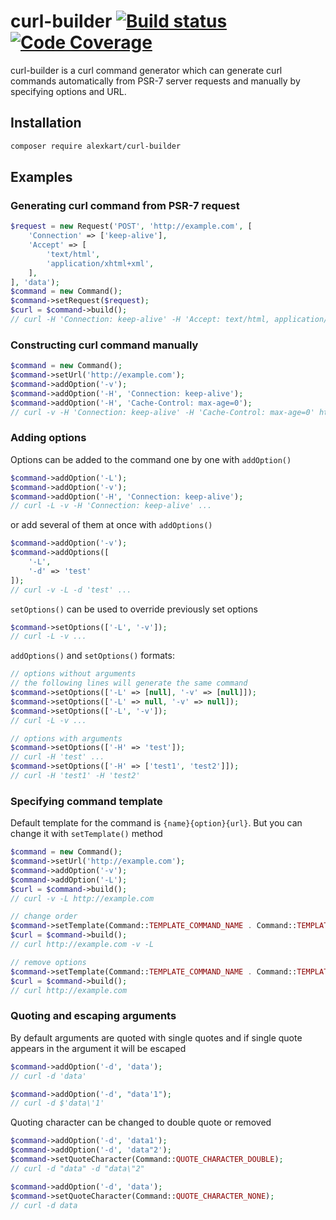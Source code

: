 # curl-builder [![Build status](https://github.com/alexkart/curl-builder/actions/workflows/php.yml/badge.svg?event=push)]([https://github.com/alexkart/curl-builder/actions](https://github.com/alexkart/curl-builder/actions/workflows/php.yml)) [![Code Coverage](https://scrutinizer-ci.com/g/alexkart/curl-builder/badges/coverage.png?b=master)](https://scrutinizer-ci.com/g/alexkart/curl-builder/?branch=master)

curl-builder is a curl command generator which can generate curl commands automatically from PSR-7 server requests and manually by
specifying options and URL.

## Installation

```bash
composer require alexkart/curl-builder
```

## Examples

### Generating curl command from PSR-7 request
```php
$request = new Request('POST', 'http://example.com', [
    'Connection' => ['keep-alive'],
    'Accept' => [
        'text/html',
        'application/xhtml+xml',
    ],
], 'data');
$command = new Command();
$command->setRequest($request);
$curl = $command->build();
// curl -H 'Connection: keep-alive' -H 'Accept: text/html, application/xhtml+xml' -d 'data' http://example.com
```

### Constructing curl command manually
```php
$command = new Command();
$command->setUrl('http://example.com');
$command->addOption('-v');
$command->addOption('-H', 'Connection: keep-alive');
$command->addOption('-H', 'Cache-Control: max-age=0');
// curl -v -H 'Connection: keep-alive' -H 'Cache-Control: max-age=0' http://example.com
```

### Adding options

Options can be added to the command one by one with `addOption()`
```php
$command->addOption('-L');
$command->addOption('-v');
$command->addOption('-H', 'Connection: keep-alive');
// curl -L -v -H 'Connection: keep-alive' ...
```

or add several of them at once with `addOptions()`
```php
$command->addOption('-v');
$command->addOptions([
    '-L',
    '-d' => 'test'
]);
// curl -v -L -d 'test' ...
```

`setOptions()` can be used to override previously set options
```php
$command->setOptions(['-L', '-v']);
// curl -L -v ...
```

`addOptions()` and `setOptions()` formats:
```php
// options without arguments
// the following lines will generate the same command
$command->setOptions(['-L' => [null], '-v' => [null]]);
$command->setOptions(['-L' => null, '-v' => null]);
$command->setOptions(['-L', '-v']);
// curl -L -v ... 

// options with arguments
$command->setOptions(['-H' => 'test']);
// curl -H 'test' ...
$command->setOptions(['-H' => ['test1', 'test2']]);
// curl -H 'test1' -H 'test2'
```

### Specifying command template
Default template for the command is `{name}{option}{url}`. But you can change it with `setTemplate()` method
```php
$command = new Command();
$command->setUrl('http://example.com');
$command->addOption('-v');
$command->addOption('-L');
$curl = $command->build();
// curl -v -L http://example.com

// change order
$command->setTemplate(Command::TEMPLATE_COMMAND_NAME . Command::TEMPLATE_URL . Command::TEMPLATE_OPTIONS);
$curl = $command->build();
// curl http://example.com -v -L

// remove options
$command->setTemplate(Command::TEMPLATE_COMMAND_NAME . Command::TEMPLATE_URL);
$curl = $command->build();
// curl http://example.com
```

### Quoting and escaping arguments
By default arguments are quoted with single quotes and if single quote appears in the argument it will be escaped
```php
$command->addOption('-d', 'data');
// curl -d 'data'

$command->addOption('-d', "data'1");
// curl -d $'data\'1'
```

Quoting character can be changed to double quote or removed
```php
$command->addOption('-d', 'data1');
$command->addOption('-d', 'data"2');
$command->setQuoteCharacter(Command::QUOTE_CHARACTER_DOUBLE);
// curl -d "data" -d "data\"2"

$command->addOption('-d', 'data');
$command->setQuoteCharacter(Command::QUOTE_CHARACTER_NONE);
// curl -d data
``` 
